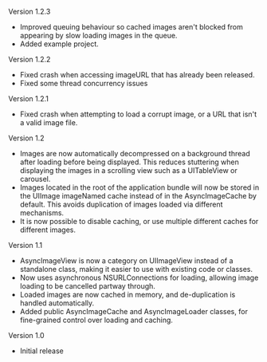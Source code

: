 Version 1.2.3

- Improved queuing behaviour so cached images aren't blocked from appearing by slow loading images in the queue.
- Added example project.

Version 1.2.2

- Fixed crash when accessing imageURL that has already been released.
- Fixed some thread concurrency issues

Version 1.2.1

- Fixed crash when attempting to load a corrupt image, or a URL that isn't a valid image file.

Version 1.2

- Images are now automatically decompressed on a background thread after loading before being displayed. This reduces stuttering when displaying the images in a scrolling view such as a UITableView or carousel.
- Images located in the root of the application bundle will now be stored in the UIImage imageNamed cache instead of in the AsyncImageCache by default. This avoids duplication of images loaded via different mechanisms.
- It is now possible to disable caching, or use multiple different caches for different images.

Version 1.1

- AsyncImageView is now a category on UIImageView instead of a standalone class, making it easier to use with existing code or classes.
- Now uses asynchronous NSURLConnections for loading, allowing image loading to be cancelled partway through.
- Loaded images are now cached in memory, and de-duplication is handled automatically.
- Added public AsyncImageCache and AsyncImageLoader classes, for fine-grained control over loading and caching.

Version 1.0

- Initial release